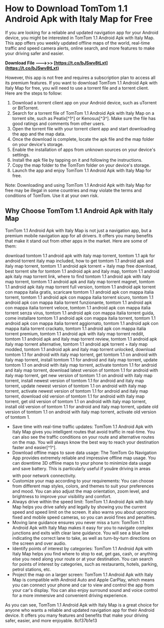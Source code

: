 
 
# How to Download TomTom 1.1 Android Apk with Italy Map for Free
 
If you are looking for a reliable and updated navigation app for your Android device, you might be interested in TomTom 1.1 Android Apk with Italy Map. This app offers you weekly updated offline maps of the world, real-time traffic and speed camera alerts, online search, and more features to make your driving safer and easier.
 
**Download File ———>>> [https://t.co/bJSwv8tLxt](https://t.co/bJSwv8tLxt)**


 
However, this app is not free and requires a subscription plan to access all its premium features. If you want to download TomTom 1.1 Android Apk with Italy Map for free, you will need to use a torrent file and a torrent client. Here are the steps to follow:
 
1. Download a torrent client app on your Android device, such as uTorrent or BitTorrent.
2. Search for a torrent file of TomTom 1.1 Android Apk with Italy Map on a torrent site, such as Peatix[^1^] or Kenosus[^3^]. Make sure the file has good ratings and comments from other users.
3. Open the torrent file with your torrent client app and start downloading the app and the map data.
4. Once the download is complete, locate the apk file and the map folder on your device's storage.
5. Enable the installation of apps from unknown sources on your device's settings.
6. Install the apk file by tapping on it and following the instructions.
7. Copy the map folder to the TomTom folder on your device's storage.
8. Launch the app and enjoy TomTom 1.1 Android Apk with Italy Map for free.

Note: Downloading and using TomTom 1.1 Android Apk with Italy Map for free may be illegal in some countries and may violate the terms and conditions of TomTom. Use it at your own risk.

## Why Choose TomTom 1.1 Android Apk with Italy Map
 
TomTom 1.1 Android Apk with Italy Map is not just a navigation app, but a premium mobile navigation app for all drivers. It offers you many benefits that make it stand out from other apps in the market. Here are some of them:
 
download tomtom 1.1 android apk with italy map torrent,  tomtom 1.1 apk for android torrent italy map included,  how to get tomtom 1.1 android apk and italy map torrent,  tomtom 1.1 android apk torrent + italy map free download,  best torrent site for tomtom 1.1 android apk and italy map,  tomtom 1.1 android apk italy map torrent link,  where to find tomtom 1.1 android apk with italy map torrent,  tomtom 1.1 android apk and italy map torrent magnet,  tomtom 1.1 android apk italy map torrent full version,  tomtom 1.1 android apk torrent con mappa italia gratis,  scaricare tomtom 1.1 android apk con mappa italia torrent,  tomtom 1.1 android apk con mappa italia torrent sicuro,  tomtom 1.1 android apk con mappa italia torrent funzionante,  tomtom 1.1 android apk con mappa italia torrent veloce,  tomtom 1.1 android apk con mappa italia torrent senza virus,  tomtom 1.1 android apk con mappa italia torrent guida,  come installare tomtom 1.1 android apk con mappa italia torrent,  tomtom 1.1 android apk con mappa italia torrent aggiornato,  tomtom 1.1 android apk con mappa italia torrent crackato,  tomtom 1.1 android apk con mappa italia torrent premium,  tomtom 1.1 android apk with italy map torrent reddit,  tomtom 1.1 android apk and italy map torrent review,  tomtom 1.1 android apk italy map torrent alternative,  tomtom 1.1 android apk torrent + italy map modded,  tomtom 1.1 android apk and italy map torrent unlocked,  download tomtom 1.1 for android with italy map torrent,  get tomtom 1.1 on android with italy map torrent,  install tomtom 1.1 for android and italy map torrent,  update tomtom 1.1 on android with italy map torrent,  activate tomtom 1.1 for android and italy map torrent,  download latest version of tomtom 1.1 for android with italy map torrent,  get new version of tomtom 1.1 on android with italy map torrent,  install newest version of tomtom 1.1 for android and italy map torrent,  update newest version of tomtom 1.1 on android with italy map torrent,  activate newest version of tomtom 1.1 for android and italy map torrent,  download old version of tomtom 1.1 for android with italy map torrent,  get old version of tomtom 1.1 on android with italy map torrent,  install old version of tomtom 1.1 for android and italy map torrent,  update old version of tomtom 1.1 on android with italy map torrent,  activate old version of tomtom 1.

- Save time with real-time traffic updates: TomTom 1.1 Android Apk with Italy Map gives you intelligent routes that avoid traffic in real-time. You can also see the traffic conditions on your route and alternative routes on the map. You will always know the best way to reach your destination faster and easier[^1^].
- Download offline maps to save data usage: The TomTom Go Navigation App provides extremely reliable and impressive offline map usage. You can downtime 3D offline maps to your phone to minimize data usage and save battery. This is particularly useful if youâre driving in areas with poor network connectivity.
- Customize your map according to your requirements: You can choose from different map styles, colors, and themes to suit your preferences and mood. You can also adjust the map orientation, zoom level, and brightness to improve your visibility and comfort.
- Always drive within the speed limit: TomTom 1.1 Android Apk with Italy Map helps you drive safely and legally by showing you the current speed and speed limit on the screen. It also warns you about upcoming fixed and mobile speed cameras, so you can avoid fines and penalties.
- Moving lane guidance ensures you never miss a turn: TomTom 1.1 Android Apk with Italy Map makes it easy for you to navigate complex junctions and exits with clear lane guidance. You will see a blue line indicating the correct lane to take, as well as turn-by-turn directions on the screen and over audio.
- Identify points of interest by categories: TomTom 1.1 Android Apk with Italy Map helps you find where to stop to eat, get gas, cash, or anything else you need along your route or at your destination. You can search for points of interest by categories, such as restaurants, hotels, parking, petrol stations, etc.
- Project the map on a larger screen: TomTom 1.1 Android Apk with Italy Map is compatible with Android Auto and Apple CarPlay, which means you can connect your phone and car to view and control the app from your car's display. You can also enjoy surround sound and voice control for a more immersive and convenient driving experience.

As you can see, TomTom 1.1 Android Apk with Italy Map is a great choice for anyone who wants a reliable and updated navigation app for their Android device. It offers you many features and benefits that make your driving safer, easier, and more enjoyable.
 8cf37b1e13
 
